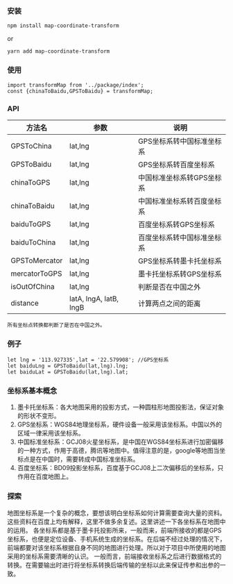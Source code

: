 <!--
 * @Author: liujinyuan
 * @Date: 2020-09-09 16:22:17
 * @LastEditors: liujinyuan
 * @LastEditTime: 2020-09-14 10:07:38
 * @FilePath: \map-transform\README.md
-->
### 安装
```
npm install map-coordinate-transform
```
or
```
yarn add map-coordinate-transform
```

### 使用
```
import transformMap from '../package/index';
const {chinaToBaidu,GPSToBaidu} = transformMap;
```

### API
| 方法名 | 参数 | 说明 |
| ---- | ---- | ---- |
| GPSToChina | lat,lng | GPS坐标系转中国标准坐标系 |
| GPSToBaidu | lat,lng | GPS坐标系转百度坐标系 |
| chinaToGPS | lat,lng | 中国标准坐标系转GPS坐标系 |
| chinaToBaidu | lat,lng | 中国标准坐标系转百度坐标系 |
| baiduToGPS | lat,lng | 百度坐标系转GPS坐标系 |
| baiduToChina | lat,lng | 百度坐标系转中国标准坐标系 |
| GPSToMercator | lat,lng | GPS坐标系转墨卡托坐标系 |
| mercatorToGPS | lat,lng | 墨卡托坐标系转GPS坐标系 |
| isOutOfChina | lat,lng | 判断是否在中国之外 |
| distance | latA, lngA, latB, lngB | 计算两点之间的距离 |
`所有坐标点转换都判断了是否在中国之外。`

### 例子
```
let lng = '113.927335',lat = '22.579908'; //GPS坐标系
let baiduLng = GPSToBaidu(lat,lng).lng;
let baiduLat = GPSToBaidu(lat,lng).lat;
```

### 坐标系基本概念
1. 墨卡托坐标系：各大地图采用的投影方式，一种圆柱形地图投影法，保证对象的形状不变形。
2. GPS坐标系：WGS84地理坐标系，硬件设备一般采用该坐标系。中国以外的区域一律采用该坐标系。
3. 中国标准坐标系：GCJ08火星坐标系，是中国在WGS84坐标系进行加密偏移的一种方式，作用于高德，腾讯等地图中。值得注意的是，google等地图当坐标点是在中国时，需要转成中国标准坐标系。
4. 百度坐标系：BD09投影坐标系，百度基于GCJ08上二次偏移后的坐标系，只作用在百度地图上。

### 探索
地图坐标系是一个复杂的概念，要想该明白坐标系如何计算需要查询大量的资料。这些资料在百度上均有解释，这里不做多余复述。这里讲述一下各坐标系在地图中的运用。 
各坐标系都是基于墨卡托投影所来，一般而来，前端所接收的都是GPS坐标系，也便是定位设备、手机系统生成的坐标系。在后端不经过处理的情况下，前端都要对该坐标系根据自身不同的地图进行处理。所以对于项目中所使用的地图采用的坐标系需要清晰的认识。 
一般而言，前端接收坐标系之后进行数据格式的转换。在需要输出时进行将坐标系转换后端传输的坐标以此来保证传参和出参的一致。



